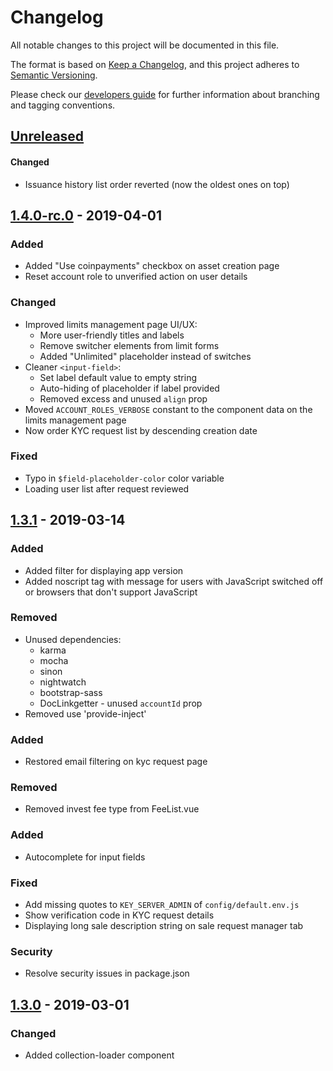 # Changelog
All notable changes to this project will be documented in this file.

The format is based on [Keep a Changelog](https://keepachangelog.com/en/1.0.0/),
and this project adheres to [Semantic Versioning](https://semver.org/spec/v2.0.0.html).

Please check our [developers guide](https://gitlab.com/tokend/developers-guide)
for further information about branching and tagging conventions.

## [Unreleased]
#### Changed
- Issuance history list order reverted (now the oldest ones on top)

## [1.4.0-rc.0] - 2019-04-01
### Added
- Added "Use coinpayments" checkbox on asset creation page
- Reset account role to unverified action on user details

### Changed
- Improved limits management page UI/UX:
  - More user-friendly titles and labels
  - Remove switcher elements from limit forms
  - Added "Unlimited" placeholder instead of switches
- Cleaner `<input-field>`:
  - Set label default value to empty string
  - Auto-hiding of placeholder if label provided
  - Removed excess and unused `align` prop
- Moved `ACCOUNT_ROLES_VERBOSE` constant to the component data on the limits
  management page
- Now order KYC request list by descending creation date

### Fixed
- Typo in `$field-placeholder-color` color variable
- Loading user list after request reviewed

## [1.3.1] - 2019-03-14
### Added
- Added filter for displaying app version
- Added noscript tag with message for users with JavaScript switched off or browsers that don't support JavaScript

### Removed
- Unused dependencies:
  - karma
  - mocha
  - sinon
  - nightwatch
  - bootstrap-sass
  - DocLinkgetter - unused `accountId` prop
- Removed use 'provide-inject'

### Added
- Restored email filtering on kyc request page

### Removed
- Removed invest fee type from FeeList.vue

### Added
- Autocomplete for input fields

### Fixed
- Add missing quotes to `KEY_SERVER_ADMIN` of `config/default.env.js`
- Show verification code in KYC request details
- Displaying long sale description string on sale request manager tab

### Security
- Resolve security issues in package.json

## [1.3.0] - 2019-03-01

[Unreleased]: https://github.com/tokend/admin-panel/compare/1.4.0-rc.0...HEAD
[1.4.0-rc.0]: https://github.com/tokend/admin-panel/compare/1.3.1...1.4.0-rc.0
[1.3.1]: https://github.com/tokend/admin-panel/compare/1.3.0...1.3.1
[1.3.0]: https://github.com/tokend/admin-panel/releases/tag/1.3.0

### Changed
- Added collection-loader component
